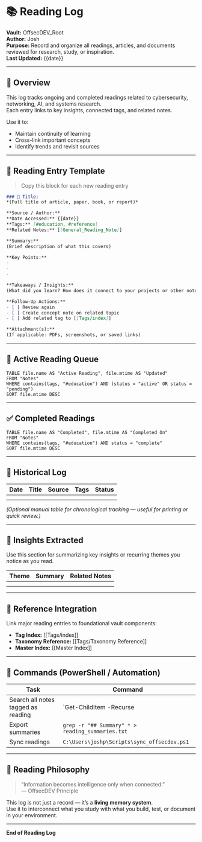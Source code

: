 # 📚 Reading Log

**Vault:** OffsecDEV_Root  
**Author:** Josh  
**Purpose:** Record and organize all readings, articles, and documents reviewed for research, study, or inspiration.  
**Last Updated:** {{date}}

---

## 🧭 Overview

This log tracks ongoing and completed readings related to cybersecurity, networking, AI, and systems research.  
Each entry links to key insights, connected tags, and related notes.  

Use it to:
- Maintain continuity of learning  
- Cross-link important concepts  
- Identify trends and revisit sources  

---

## 🧩 Reading Entry Template

> Copy this block for each new reading entry

```markdown
### 📖 Title:
*(Full title of article, paper, book, or report)*

**Source / Author:**  
**Date Accessed:** {{date}}  
**Tags:** [#education, #reference]  
**Related Notes:** [[General_Reading_Note]]  

**Summary:**  
(Brief description of what this covers)

**Key Points:**  
-  
-  
-  

**Takeaways / Insights:**  
(What did you learn? How does it connect to your projects or other notes?)

**Follow-Up Actions:**  
- [ ] Review again  
- [ ] Create concept note on related topic  
- [ ] Add related tag to [[Tags/index]]  

**Attachment(s):**  
(If applicable: PDFs, screenshots, or saved links)
```

---

## 🧠 Active Reading Queue

```dataview
TABLE file.name AS "Active Reading", file.mtime AS "Updated"
FROM "Notes"
WHERE contains(tags, "#education") AND (status = "active" OR status = "pending")
SORT file.mtime DESC
```

---

## ✅ Completed Readings

```dataview
TABLE file.name AS "Completed", file.mtime AS "Completed On"
FROM "Notes"
WHERE contains(tags, "#education") AND status = "complete"
SORT file.mtime DESC
```

---

## 🧾 Historical Log

| Date | Title | Source | Tags | Status |
|------|--------|---------|-------|---------|
|  |  |  |  |  |
|  |  |  |  |  |

*(Optional manual table for chronological tracking — useful for printing or quick review.)*

---

## 🧠 Insights Extracted

Use this section for summarizing key insights or recurring themes you notice as you read.

| Theme | Summary | Related Notes |
|--------|----------|---------------|
|  |  |  |
|  |  |  |

---

## 🧩 Reference Integration

Link major reading entries to foundational vault components:  
- **Tag Index:** [[Tags/index]]  
- **Taxonomy Reference:** [[Tags/Taxonomy Reference]]  
- **Master Index:** [[Master Index]]  

---

## 🧰 Commands (PowerShell / Automation)

| Task | Command |
|------|----------|
| Search all notes tagged as reading | `Get-ChildItem -Recurse | Select-String "#education"` |
| Export summaries | `grep -r "## Summary" * > reading_summaries.txt` |
| Sync readings | `C:\Users\joshp\Scripts\sync_offsecdev.ps1` |

---

## 🧱 Reading Philosophy

> “Information becomes intelligence only when connected.”  
> — OffsecDEV Principle

This log is not just a record — it’s a **living memory system**.  
Use it to interconnect what you study with what you build, test, or document in your environment.

---

**End of Reading Log**
